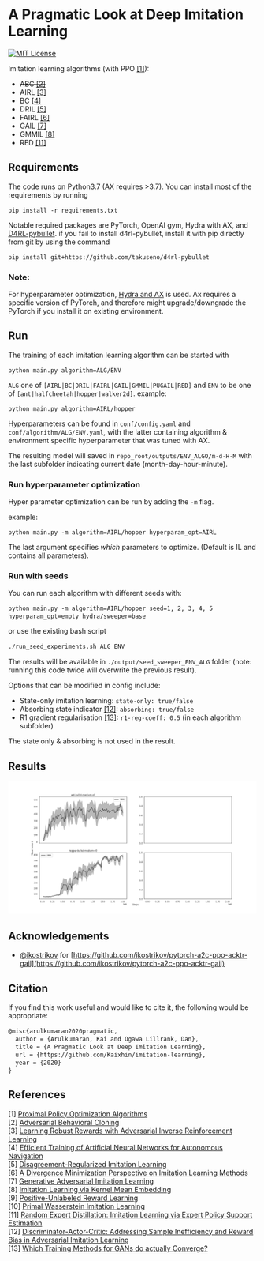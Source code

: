 A Pragmatic Look at Deep Imitation Learning
===========================================
[![MIT License](https://img.shields.io/badge/license-MIT-blue.svg)](LICENSE.md)

Imitation learning algorithms (with PPO [[1]](#references)):

- ~~ABC [[2]](#references)~~
- AIRL [[3]](#references)
- BC [[4]](#references)
- DRIL [[5]](#references)
- FAIRL [[6]](#references)
- GAIL [[7]](#references)
- GMMIL [[8]](#references)
- RED [[11]](#references)


Requirements
------------
The code runs on Python3.7 (AX requires >3.7). You can install most of the requirements by running 
```
pip install -r requirements.txt
```
Notable required packages are PyTorch, OpenAI gym, Hydra with AX,  and [D4RL-pybullet](https://github.com/takuseno/d4rl-pybullet).
if you fail to install d4rl-pybullet, install it with pip directly from git by using the command 
```
pip install git+https://github.com/takuseno/d4rl-pybullet
```
### Note:
For hyperparameter optimization, [Hydra and AX](https://hydra.cc/docs/next/plugins/ax_sweeper/) is used. Ax requires a specific version of PyTorch, 
and therefore might upgrade/downgrade the PyTorch if you install it on existing environment.


Run
---
The training of each imitation learning algorithm can be started with 
```
python main.py algorithm=ALG/ENV
```
`ALG` one of `[AIRL|BC|DRIL|FAIRL|GAIL|GMMIL|PUGAIL|RED]` and `ENV` to be one of `[ant|halfcheetah|hopper|walker2d]`.
example:
```
python main.py algorithm=AIRL/hopper
```
Hyperparameters can be found in `conf/config.yaml` and `conf/algorithm/ALG/ENV.yaml`, 
with the latter containing algorithm & environment specific hyperparameter that was tuned with AX.

The resulting model will saved in `repo_root/outputs/ENV_ALGO/m-d-H-M` with the last subfolder indicating current date (month-day-hour-minute).

### Run hyperparameter optimization
Hyper parameter optimization can be run by adding the `-m` flag. 

example:
```
python main.py -m algorithm=AIRL/hopper hyperparam_opt=AIRL
```
The last argument specifies *which* parameters to optimize. (Default is IL and contains all parameters).
### Run with seeds
You can run each algorithm with different seeds with:
```
python main.py -m algorithm=AIRL/hopper seed=1, 2, 3, 4, 5 hyperparam_opt=empty hydra/sweeper=base
```
or use the existing bash script
```bash
./run_seed_experiments.sh ALG ENV
```
The results will be available in `./output/seed_sweeper_ENV_ALG` folder (note: running this code twice will overwrite the previous result).

Options that can be modified in config include:

- State-only imitation learning: `state-only: true/false`
- Absorbing state indicator [[12]](#references): `absorbing: true/false`
- R1 gradient regularisation [[13]](#references): `r1-reg-coeff: 0.5` (in each algorithm subfolder)

The state only & absorbing is not used in the result.
 
Results
-------

![all_training_result](figures/result_fig.png) 

Acknowledgements
----------------

- [@ikostrikov](https://github.com/ikostrikov) for [https://github.com/ikostrikov/pytorch-a2c-ppo-acktr-gail](https://github.com/ikostrikov/pytorch-a2c-ppo-acktr-gail)

Citation
--------

If you find this work useful and would like to cite it, the following would be appropriate:

```
@misc{arulkumaran2020pragmatic,
  author = {Arulkumaran, Kai and Ogawa Lillrank, Dan},
  title = {A Pragmatic Look at Deep Imitation Learning},
  url = {https://github.com/Kaixhin/imitation-learning},
  year = {2020}
}
```

References
----------

[1] [Proximal Policy Optimization Algorithms](https://arxiv.org/abs/1707.06347)  
[2] [Adversarial Behavioral Cloning](https://www.tandfonline.com/doi/abs/10.1080/01691864.2020.1729237)  
[3] [Learning Robust Rewards with Adversarial Inverse Reinforcement Learning](https://arxiv.org/abs/1710.11248)  
[4] [Efficient Training of Artificial Neural Networks for Autonomous Navigation](https://www.mitpressjournals.org/doi/abs/10.1162/neco.1991.3.1.88?journalCode=neco)  
[5] [Disagreement-Regularized Imitation Learning](https://openreview.net/forum?id=rkgbYyHtwB)  
[6] [A Divergence Minimization Perspective on Imitation Learning Methods](https://arxiv.org/abs/1911.02256)  
[7] [Generative Adversarial Imitation Learning](https://arxiv.org/abs/1606.03476)  
[8] [Imitation Learning via Kernel Mean Embedding](https://www.aaai.org/ocs/index.php/AAAI/AAAI18/paper/viewPaper/16807)  
[9] [Positive-Unlabeled Reward Learning](https://arxiv.org/abs/1911.00459)  
[10] [Primal Wasserstein Imitation Learning](https://arxiv.org/abs/2006.04678)  
[11] [Random Expert Distillation: Imitation Learning via Expert Policy Support Estimation](https://arxiv.org/abs/1905.06750)  
[12] [Discriminator-Actor-Critic: Addressing Sample Inefficiency and Reward Bias in Adversarial Imitation Learning](https://arxiv.org/abs/1809.02925)  
[13] [Which Training Methods for GANs do actually Converge?](https://arxiv.org/abs/1801.04406)  

